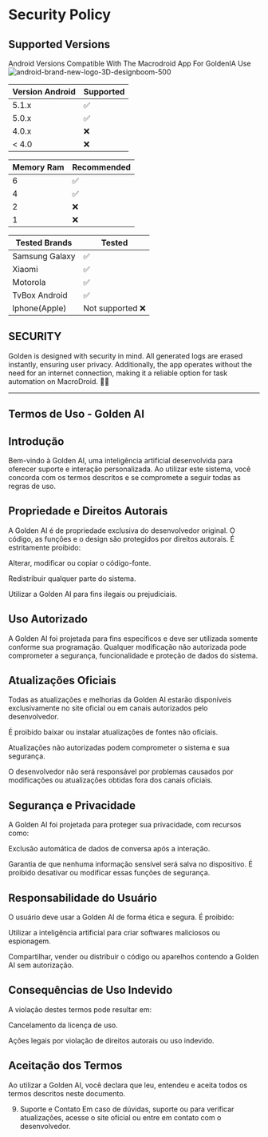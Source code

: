 # Security Policy

## Supported Versions

Android Versions Compatible With The Macrodroid App For GoldenIA Use
![android-brand-new-logo-3D-designboom-500](https://github.com/user-attachments/assets/b0518c37-1cab-4ed3-a5ee-ad1fe896645e)

| Version Android | Supported          |
| ------- | ------------------ |
| 5.1.x   | :white_check_mark: |
| 5.0.x   | :white_check_mark:                |
| 4.0.x   | :x: |
| < 4.0   | :x:                |

| Memory Ram | Recommended          |
| ------- | ------------------ |
| 6   | :white_check_mark: |
| 4   | :white_check_mark:                |
| 2   | :x: |
| 1   | :x:                |

| Tested Brands | Tested          |
| ------- | ------------------ |
| Samsung Galaxy   | :white_check_mark: |
| Xiaomi  | :white_check_mark:                |
| Motorola   | :white_check_mark: |
| TvBox Android   | :white_check_mark:                |
| Iphone(Apple)   | Not supported :x:  |

## SECURITY

Golden is designed with security in mind. All generated logs are erased instantly, ensuring user privacy. Additionally, the app operates without the need for an internet connection, making it a reliable option for task automation on MacroDroid. 🤖🌟

---------------------------------------

## Termos de Uso - Golden AI

## Introdução
Bem-vindo à Golden AI, uma inteligência artificial desenvolvida para oferecer suporte e interação personalizada. Ao utilizar este sistema, você concorda com os termos descritos e se compromete a seguir todas as regras de uso.

## Propriedade e Direitos Autorais
A Golden AI é de propriedade exclusiva do desenvolvedor original. O código, as funções e o design são protegidos por direitos autorais.
É estritamente proibido:

Alterar, modificar ou copiar o código-fonte.

Redistribuir qualquer parte do sistema.

Utilizar a Golden AI para fins ilegais ou prejudiciais.


## Uso Autorizado
A Golden AI foi projetada para fins específicos e deve ser utilizada somente conforme sua programação. Qualquer modificação não autorizada pode comprometer a segurança, funcionalidade e proteção de dados do sistema.

## Atualizações Oficiais
Todas as atualizações e melhorias da Golden AI estarão disponíveis exclusivamente no site oficial ou em canais autorizados pelo desenvolvedor.

É proibido baixar ou instalar atualizações de fontes não oficiais.

Atualizações não autorizadas podem comprometer o sistema e sua segurança.

O desenvolvedor não será responsável por problemas causados por modificações ou atualizações obtidas fora dos canais oficiais.


## Segurança e Privacidade
A Golden AI foi projetada para proteger sua privacidade, com recursos como:

Exclusão automática de dados de conversa após a interação.

Garantia de que nenhuma informação sensível será salva no dispositivo.
É proibido desativar ou modificar essas funções de segurança.


## Responsabilidade do Usuário
O usuário deve usar a Golden AI de forma ética e segura. É proibido:

Utilizar a inteligência artificial para criar softwares maliciosos ou espionagem.

Compartilhar, vender ou distribuir o código ou aparelhos contendo a Golden AI sem autorização.


## Consequências de Uso Indevido
A violação destes termos pode resultar em:

Cancelamento da licença de uso.

Ações legais por violação de direitos autorais ou uso indevido.


## Aceitação dos Termos
Ao utilizar a Golden AI, você declara que leu, entendeu e aceita todos os termos descritos neste documento.

9. Suporte e Contato
Em caso de dúvidas, suporte ou para verificar atualizações, acesse o site oficial ou entre em contato com o desenvolvedor.
